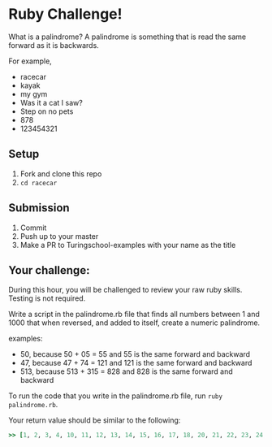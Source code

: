 # Ruby Challenge!

What is a palindrome? A palindrome is something that is read the same forward as it is backwards.

For example,
- racecar
- kayak
- my gym
- Was it a cat I saw?
- Step on no pets
- 878
- 123454321

## Setup

1. Fork and clone this repo
2. `cd racecar`

## Submission
1. Commit 
2. Push up to your master
3. Make a PR to Turingschool-examples with your name as the title 

## Your challenge:

During this hour, you will be challenged to review your raw ruby skills. Testing is not required.

Write a script in the palindrome.rb file that finds all numbers between 1 and 1000 that when reversed, and added to itself, create a numeric palindrome.

 examples:
  - 50, because 50 + 05 = 55 and 55 is the same forward and backward
  - 47, because 47 + 74 = 121 and 121 is the same forward and backward
  - 513, because 513 + 315 = 828 and 828 is the same forward and backward

To run the code that you write in the palindrome.rb file, run `ruby palindrome.rb`.


Your return value should be similar to the following: 
```ruby
>> [1, 2, 3, 4, 10, 11, 12, 13, 14, 15, 16, 17, 18, 20, 21, 22, 23, 24, 25, 26, 27, 29, 30, 31, 32, 33, 34, 35, 36, 38, 40, 41, 42, 43, 44, 45, 47, 50, 51, 52, 53, 54, 56, 60, 61, 62, 63, 65, 70, 71, 72, 74, 80, 81, 83, 90, 92, 100, 101, 102, 103, 104, 105, 106, 107, 108, 110, 111, 112, 113, 114, 115, 116, 117, 118, 120, 121, 122, 123, 124, 125, 126, 127, 128, 130, 131, 132, 133, 134, 135, 136, 137, 138, 140, 141, 142, 143, 144, 145, 146, 147, 148, 200, 201, 202, 203, 204, 205, 206, 207, 209, 210, 211, 212, 213, 214, 215, 216, 217, 220, 221, 222, 223, 224, 225, 226, 227, 230, 231, 232, 233, 234, 235, 236, 237, 240, 241, 242, 243, 244, 245, 246, 247, 300, 301, 302, 303, 304, 305, 306, 308, 310, 311, 312, 313, 314, 315, 316, 320, 321, 322, 323, 324, 325, 326, 330, 331, 332, 333, 334, 335, 336, 340, 341, 342, 343, 344, 345, 346, 400, 401, 402, 403, 404, 405, 407, 410, 411, 412, 413, 414, 415, 420, 421, 422, 423, 424, 425, 430, 431, 432, 433, 434, 435, 440, 441, 442, 443, 444, 445, 500, 501, 502, 503, 504, 506, 510, 511, 512, 513, 514, 520, 521, 522, 523, 524, 530, 531, 532, 533, 534, 540, 541, 542, 543, 544, 600, 601, 602, 603, 605, 610, 611, 612, 613, 620, 621, 622, 623, 630, 631, 632, 633, 640, 641, 642, 643, 700, 701, 702, 704, 710, 711, 712, 720, 721, 722, 730, 731, 732, 740, 741, 742, 800, 801, 803, 810, 811, 820, 821, 830, 831, 840, 841, 900, 902, 910, 920, 930, 940, 1000]
```
